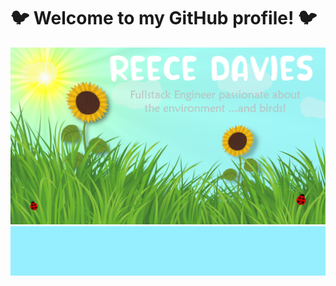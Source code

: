# 🐦 Welcome to my GitHub profile! 🐦

![alt text](Github_Picture.png "Picture of grass and flowers")
![alt text](Tesst.png "Picture of grass and flowers")

